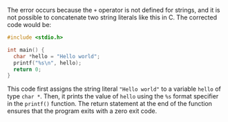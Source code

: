 The error occurs because the `+` operator is not defined for strings, and it is not possible to concatenate two string literals like this in C. The corrected code would be:
```c
#include <stdio.h>

int main() {
  char *hello = "Hello world";
  printf("%s\n", hello);
  return 0;
}
```
This code first assigns the string literal `"Hello world"` to a variable `hello` of type `char *`. Then, it prints the value of `hello` using the `%s` format specifier in the `printf()` function. The return statement at the end of the function ensures that the program exits with a zero exit code.
